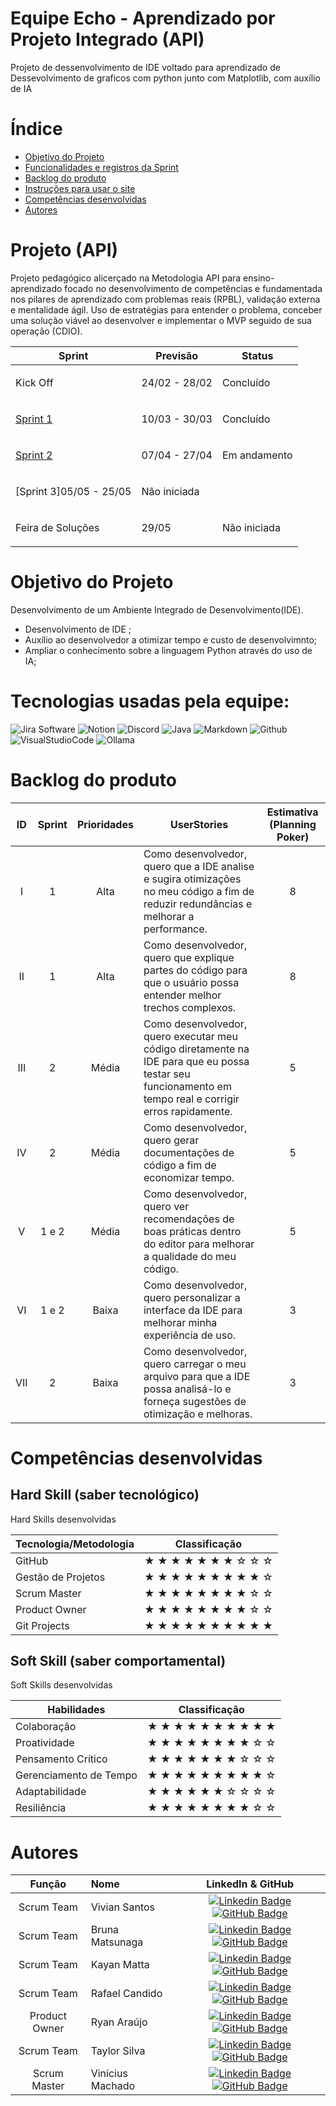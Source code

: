 # Equipe Echo - Aprendizado por Projeto Integrado (API)

Projeto de dessenvolvimento de IDE voltado para aprendizado de Dessevolvimento de graficos com python junto com Matplotlib, com auxílio de IA


# Índice
* [Objetivo do Projeto](#objetivo-do-projeto)
* [Funcionalidades e registros da Sprint](#Funcionalidades-e-registros-(vídeos-e-apresentações)-das-sprints)
* [Backlog do produto](#Backlog-do-produto)
* [Instruções para usar o site](#Instruções-para-usar-o-site)
* [Competências desenvolvidas](#competências-desenvolvidas)
* [Autores](#autores)

# Projeto (API) 
Projeto pedagógico alicerçado na Metodologia API para ensino-aprendizado focado no desenvolvimento de competências e fundamentada nos pilares de aprendizado com problemas reais (RPBL), validação externa e mentalidade ágil. 
Uso de estratégias para entender o problema, conceber uma solução viável ao desenvolver e implementar o MVP seguido de sua operação (CDIO).

Sprint | Previsão | Status|
|------|--------|------|
|<p style="text-align">Kick Off |<p style="text-align"> 24/02 - 28/02 | <p style="text-align"> Concluído |
|<p style="text-align">[Sprint 1](https://github.com/EquipeEcho/botEcho/tree/main) |<p style="text-align"> 10/03 - 30/03 |<p style="text-align"> Concluído |
|<p style="text-align">[Sprint 2](https://github.com/EquipeEcho/botEcho/tree/botEcho.S2)|<p style="text-align">07/04 - 27/04|<p style="text-align">Em andamento|
|<p style="text-align"> [Sprint 3]05/05 - 25/05 |<p style="text-align">Não iniciada|
|<p style="text-align">Feira de Soluções |<p style="text-align"> 29/05 |<p style="text-align">Não iniciada|

# Objetivo do Projeto
Desenvolvimento de um Ambiente Integrado de Desenvolvimento(IDE).
* Desenvolvimento de IDE ;
* Auxílio ao desenvolvedor a otimizar tempo e custo de desenvolvimnto;
* Ampliar o conhecimento sobre a linguagem Python através do uso de IA;


# Tecnologias usadas pela equipe:

 ![Jira Software](https://img.shields.io/badge/Jira-fdfefe?style=for-the-badge&logo=Jira&logoColor=0064c8)
 ![Notion](https://img.shields.io/badge/Notion-fdfefe?style=for-the-badge&logo=notion&logoColor=000000)
 ![Discord](https://img.shields.io/badge/Discord-fdfefe?style=for-the-badge&logo=discord)
 ![Java](https://img.shields.io/badge/Java-fdfefe?style=for-the-badge&logo=openjdk&logoColor=000000)
 ![Markdown](https://img.shields.io/badge/Markdown-fdfefe?style=for-the-badge&logo=markdown&logoColor=2e4053)
 ![Github](https://img.shields.io/badge/Github-fdfefe?style=for-the-badge&logo=github&logoColor=000000)
 ![VisualStudioCode](https://img.shields.io/badge/VsCode-fdfefe?style=for-the-badge&logo=visualstudiocode)
 ![Ollama](https://img.shields.io/badge/Ollama-fdfefe?style=for-the-badge&logo=Ollama&logoColor=000000)

# Backlog do produto

| ID | Sprint | Prioridades | UserStories | Estimativa (Planning Poker)  |
|:---:|:---:|:---:|---|:---:|
| I | 1 | Alta  | Como desenvolvedor, quero que a IDE analise e sugira otimizações no meu código a fim de reduzir redundâncias e melhorar a performance.  | 8 |
| II | 1 | Alta | Como desenvolvedor, quero que explique partes do código para que o usuário possa entender melhor trechos complexos. | 8 |
| III | 2 | Média | Como desenvolvedor, quero executar meu código diretamente na IDE para que eu possa testar seu funcionamento em tempo real e corrigir erros rapidamente. | 5 |
| IV | 2 | Média | Como desenvolvedor, quero gerar documentações de código a fim de economizar tempo.  | 5 |
| V | 1 e 2 | Média |Como desenvolvedor, quero ver recomendações de boas práticas dentro do editor para melhorar a qualidade do meu código. | 5 |
| VI | 1 e 2 | Baixa | Como desenvolvedor, quero personalizar a interface da IDE para melhorar minha experiência de uso. | 3 |
| VII | 2 | Baixa | Como desenvolvedor, quero carregar o meu arquivo para que a IDE possa analisá-lo e forneça sugestões de otimização e melhoras. | 3 |

# Competências desenvolvidas

## Hard Skill (saber tecnológico)

<summary>Hard Skills desenvolvidas</summary>
  
| Tecnologia/Metodologia | Classificação |
| ---------------------- | ------------- |
| GitHub | ★ ★ ★ ★ ★ ★ ★ ☆ ☆ ☆ |
| Gestão de Projetos | ★ ★ ★ ★ ★ ★ ★ ★ ★ ☆ |
| Scrum Master | ★ ★ ★ ★ ★ ★ ★ ★ ☆ ☆ |
| Product Owner |  ★ ★ ★ ★ ★ ★ ★ ★ ☆ ☆  |
| Git Projects | ★ ★ ★ ★ ★ ★ ★ ★ ★ ★ |
 
## Soft Skill (saber comportamental)

<summary>Soft Skills desenvolvidas</summary>

| Habilidades | Classificação |
| ---------------------- | ------------- |
| Colaboração | ★ ★ ★ ★ ★ ★ ★ ★ ★ ★ |
| Proatividade| ★ ★ ★ ★ ★ ★ ★ ★ ☆ ☆ |
| Pensamento Crítico | ★ ★ ★ ★ ★ ★ ★ ☆ ☆ ☆ |
| Gerenciamento de Tempo | ★ ★ ★ ★ ★ ★ ★ ★ ★ ☆ |
| Adaptabilidade | ★ ★ ★ ★ ★ ★ ☆ ☆ ☆ ☆ |
| Resiliência | ★ ★ ★ ★ ★ ★ ★ ★ ☆ ☆ |



# Autores
|    Função     | Nome                                  |                                                                                                                                                      LinkedIn & GitHub                                                                                                                                                      |
| :-----------: | :------------------------------------ | :-------------------------------------------------------------------------------------------------------------------------------------------------------------------------------------------------------------------------------------------------------------------------------------------------------------------------: |
| Scrum Team | Vivian Santos         |     [![Linkedin Badge](https://img.shields.io/badge/Linkedin-blue?style=flat-square&logo=Linkedin&logoColor=white)](https://www.linkedin.com/in/vivian-maria-oliveira-298626235) [![GitHub Badge](https://img.shields.io/badge/GitHub-111217?style=flat-square&logo=github&logoColor=white)](https://github.com/vivianSantos0101)              |
| Scrum Team  | Bruna Matsunaga |      [![Linkedin Badge](https://img.shields.io/badge/Linkedin-blue?style=flat-square&logo=Linkedin&logoColor=white)](https://www.linkedin.com/in/bruna-hayashi-1b4a71324/) [![GitHub Badge](https://img.shields.io/badge/GitHub-111217?style=flat-square&logo=github&logoColor=white)](https://github.com/bruna-hm)     |
|  Scrum Team   | Kayan Matta |         [![Linkedin Badge](https://img.shields.io/badge/Linkedin-blue?style=flat-square&logo=Linkedin&logoColor=white)](https://www.linkedin.com/in/kayan-da-matta-453905253) [![GitHub Badge](https://img.shields.io/badge/GitHub-111217?style=flat-square&logo=github&logoColor=white)](https://github.com/kayanmatta)        |
|  Scrum Team   | Rafael Candido |   [![Linkedin Badge](https://img.shields.io/badge/Linkedin-blue?style=flat-square&logo=Linkedin&logoColor=white)](https://www.linkedin.com/in/rafael-candido-155705317) [![GitHub Badge](https://img.shields.io/badge/GitHub-111217?style=flat-square&logo=github&logoColor=white)](https://github.com/Rafa2-bit)   |
|  Product Owner   | Ryan Araújo |           [![Linkedin Badge](https://img.shields.io/badge/Linkedin-blue?style=flat-square&logo=Linkedin&logoColor=white)](https://www.linkedin.com/in/ryan-araujo-dos-santos-8391b927b) [![GitHub Badge](https://img.shields.io/badge/GitHub-111217?style=flat-square&logo=github&logoColor=white)](https://github.com/Ryan53132)          |
|  Scrum Team   | Taylor Silva |           [![Linkedin Badge](https://img.shields.io/badge/Linkedin-blue?style=flat-square&logo=Linkedin&logoColor=white)](https://www.linkedin.com/in/taylor-silva-859300330) [![GitHub Badge](https://img.shields.io/badge/GitHub-111217?style=flat-square&logo=github&logoColor=white)](https://github.com/TaylorSilva2)          |
|  Scrum Master  | Vinícius Machado |           [![Linkedin Badge](https://img.shields.io/badge/Linkedin-blue?style=flat-square&logo=Linkedin&logoColor=white)](https://www.linkedin.com/in/vinícius-lopes-1bb568326) [![GitHub Badge](https://img.shields.io/badge/GitHub-111217?style=flat-square&logo=github&logoColor=white)](https://github.com/Vlopes7)          |
